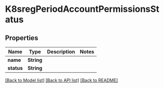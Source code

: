 # K8sregPeriodAccountPermissionsStatus

## Properties

Name | Type | Description | Notes
------------ | ------------- | ------------- | -------------
**name** | **String** |  |
**status** | **String** |  |

[[Back to Model list]](../README.md#documentation-for-models) [[Back to API list]](../README.md#documentation-for-api-endpoints) [[Back to README]](../README.md)
